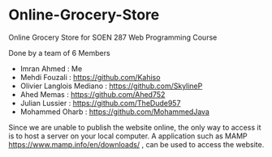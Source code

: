 # Online-Grocery-Store

Online Grocery Store for SOEN 287 Web Programming Course

Done by a team of 6
Members
- Imran Ahmed : Me
- Mehdi Fouzali : https://github.com/Kahiso
- Olivier Langlois Mediano : https://github.com/SkylineP
- Ahed Memas : https://github.com/Ahed752
- Julian Lussier : https://github.com/TheDude957
- Mohammed Oharb : https://github.com/MohammedJava

Since we are unable to publish the website online, the only way to access it is to host a server on your local computer. A application such as MAMP https://www.mamp.info/en/downloads/ , can be used to access the website. 
